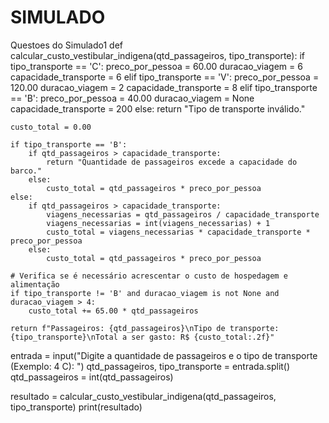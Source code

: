 # SIMULADO
Questoes do Simulado1
def calcular_custo_vestibular_indigena(qtd_passageiros, tipo_transporte):
    if tipo_transporte == 'C':
        preco_por_pessoa = 60.00
        duracao_viagem = 6
        capacidade_transporte = 6
    elif tipo_transporte == 'V':
        preco_por_pessoa = 120.00
        duracao_viagem = 2
        capacidade_transporte = 8
    elif tipo_transporte == 'B':
        preco_por_pessoa = 40.00
        duracao_viagem = None 
        capacidade_transporte = 200
    else:
        return "Tipo de transporte inválido."

    custo_total = 0.00

    if tipo_transporte == 'B':
        if qtd_passageiros > capacidade_transporte:
            return "Quantidade de passageiros excede a capacidade do barco."
        else:
            custo_total = qtd_passageiros * preco_por_pessoa
    else:
        if qtd_passageiros > capacidade_transporte:
            viagens_necessarias = qtd_passageiros / capacidade_transporte
            viagens_necessarias = int(viagens_necessarias) + 1 
            custo_total = viagens_necessarias * capacidade_transporte * preco_por_pessoa
        else:
            custo_total = qtd_passageiros * preco_por_pessoa

    # Verifica se é necessário acrescentar o custo de hospedagem e alimentação
    if tipo_transporte != 'B' and duracao_viagem is not None and duracao_viagem > 4:
        custo_total += 65.00 * qtd_passageiros

    return f"Passageiros: {qtd_passageiros}\nTipo de transporte: {tipo_transporte}\nTotal a ser gasto: R$ {custo_total:.2f}"

entrada = input("Digite a quantidade de passageiros e o tipo de transporte (Exemplo: 4 C): ")
qtd_passageiros, tipo_transporte = entrada.split()
qtd_passageiros = int(qtd_passageiros)

resultado = calcular_custo_vestibular_indigena(qtd_passageiros, tipo_transporte)
print(resultado)
